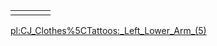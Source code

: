 |     |     |     |     |
|-----|-----|-----|-----|
|     |     |     |     |

[pl:CJ\_Clothes%5CTattoos:\_Left\_Lower\_Arm\_(5)](/docs/pl:cj_clothes%5ctattoos:_left_lower_arm_(5).md "wikilink")

